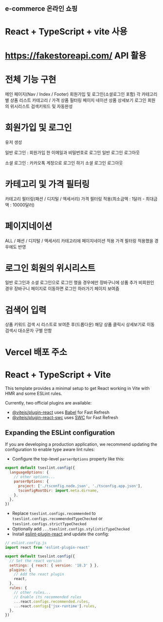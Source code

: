 ## e-commerce 온라인 쇼핑

# React + TypeScript + vite 사용
# https://fakestoreapi.com/ API 활용


# 전체 기능 구현

메인 페이지(Nav / Index / Footer)
회원가입 및 로그인(소셜로그인 포함)
각 카테고리별 상품 리스트
카테고리 / 가격 상품 필터링
페이지 네이션
상품 상세보기
로그인 회원의 위시리스트
검색키워드 및 자동완성


# 회원가입 및 로그인
유저 생성

일반 로그인 : 회원가입 한 이메일과 비밀번호로 로그인
일반 로그인 로그아웃

소셜 로그인 : 카카오톡 계정으로 로그인 하기
소셜 로그인 로그아웃

# 카테고리 및 가격 필터링
카테고리 필터링(패션 / 디지털 / 액세서리)
가격 필터링 적용(최소금액 : 1달러 - 최대금액 : 10000달러)

# 페이지네이션
ALL / 패션 / 디지털 / 액세서리 카테고리에 페이지네이션 적용
가격 필터링 적용했을 경우에도 반영

# 로그인 회원의 위시리스트
일반 로그인과 소셜 로그인으로 로그인 했을 경우에만 장바구니에 상품 추가
비회원인 경우 장바구니 페이지로 이동하면 로그인 하러가기 페이지 보여줌

# 검색어 입력
상품 키워드 검색 시 리스트로 보여준 후(드롭다운) 해당 상품 클릭시 상세보기로 이동
검색시 대소문자 구별 안함


# Vercel 배포 주소

# React + TypeScript + Vite

This template provides a minimal setup to get React working in Vite with HMR and some ESLint rules.

Currently, two official plugins are available:

- [@vitejs/plugin-react](https://github.com/vitejs/vite-plugin-react/blob/main/packages/plugin-react/README.md) uses [Babel](https://babeljs.io/) for Fast Refresh
- [@vitejs/plugin-react-swc](https://github.com/vitejs/vite-plugin-react-swc) uses [SWC](https://swc.rs/) for Fast Refresh

## Expanding the ESLint configuration

If you are developing a production application, we recommend updating the configuration to enable type aware lint rules:

- Configure the top-level `parserOptions` property like this:

```js
export default tseslint.config({
  languageOptions: {
    // other options...
    parserOptions: {
      project: ['./tsconfig.node.json', './tsconfig.app.json'],
      tsconfigRootDir: import.meta.dirname,
    },
  },
})
```

- Replace `tseslint.configs.recommended` to `tseslint.configs.recommendedTypeChecked` or `tseslint.configs.strictTypeChecked`
- Optionally add `...tseslint.configs.stylisticTypeChecked`
- Install [eslint-plugin-react](https://github.com/jsx-eslint/eslint-plugin-react) and update the config:

```js
// eslint.config.js
import react from 'eslint-plugin-react'

export default tseslint.config({
  // Set the react version
  settings: { react: { version: '18.3' } },
  plugins: {
    // Add the react plugin
    react,
  },
  rules: {
    // other rules...
    // Enable its recommended rules
    ...react.configs.recommended.rules,
    ...react.configs['jsx-runtime'].rules,
  },
})
```


